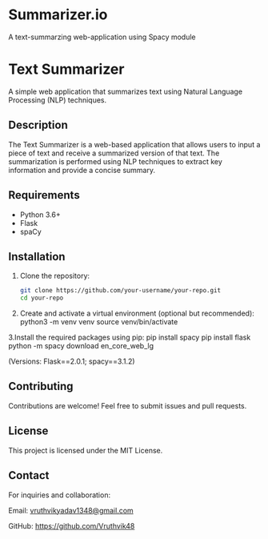 # Summarizer.io
A text-summarzing web-application using Spacy module


# Text Summarizer

A simple web application that summarizes text using Natural Language Processing (NLP) techniques.

## Description

The Text Summarizer is a web-based application that allows users to input a piece of text and receive a summarized version of that text. The summarization is performed using NLP techniques to extract key information and provide a concise summary.

## Requirements

- Python 3.6+
- Flask
- spaCy

## Installation

1. Clone the repository:
   ```sh
   git clone https://github.com/your-username/your-repo.git
   cd your-repo
   
2. Create and activate a virtual environment (optional but recommended):
   python3 -m venv venv
  source venv/bin/activate

3.Install the required packages using pip:
     pip install spacy
     pip install flask
     python -m spacy download en_core_web_lg

  (Versions: Flask==2.0.1; spacy==3.1.2)

## Contributing

Contributions are welcome! Feel free to submit issues and pull requests.

## License

This project is licensed under the MIT License.

## Contact

For inquiries and collaboration:

Email: vruthvikyadav1348@gmail.com

GitHub: https://github.com/Vruthvik48
